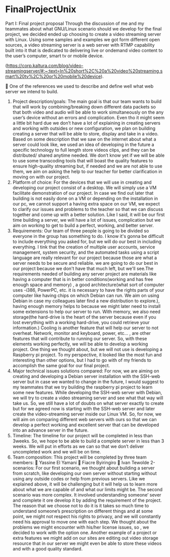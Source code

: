 # FinalProjectUnix
Part I: Final project proposal
Through the discussion of me and my teammates about what GNU/Linux scenario should we
develop for the final project, we decided ended up choosing to create a video streaming server with
Linux. Using some samples and examples we got form different open sources, a video streaming
server is a web server with RTMP capability built into it that is dedicated to delivering live or ondemand video content to the user’s computer, smart tv or mobile device.

(https://corp.kaltura.com/blog/video-streamingserver/#:~:text=In%20short%2C%20a%20video%20streaming,smart%20tv%2C%20or%20mobile%20device). 

 One of the references we used to describe and define well what web server we intend
to build.
1. Project description/goals: The main goal is that our team wants to build that will work by
combining/breaking down different data packets so that both video and audio will be able to work
simultaneously on the any user’s device without an errors and complication. Even tho it might seem
a little bit hard due we don’t have a lot of explaining in creating servers and working with outsides or
new configuration, we plan on building creating a server that will be able to store, display and take in
a video. Based on some description that we saw on the internet about what a server could look like,
we used an idea of developing in the future a specific technology to full length store videos clips,
and they can be distributed/ shared anytime needed. We don’t know yet if we will be able to use
some transcoding tools that will boast the quality features to ensure high-quality streaming but, if
needed and we are not able to use them, we aim on asking the help to our teacher for better
clarification in moving on with our project.
2. Platform of choice:
For the devices that we will use in creating and developing our project consist of a desktop. We will
simply use a VM facilitate demonstration of our project. In case we find out later that building is not
easily done on a VM or depending on the installation in our pc, we cannot support a having extra
space on our VM, we expect to clarify our issues and problems to the teacher so that we can discuss
together and come up with a better solution. Like I said, it will be our first time building a server, we
will have a lot of issues, complication but we aim on working to get to build a perfect, working,
and better server.
3. Requirements:
Our team of three people is going to be divided so everyone in the group has something to do. I know it's gonna be difficult to include everything you asked for, but we will do our best in including everything. I tink that the creation of multiple user accounts, service management, system security, and the automated tasks using a script language are really relevant for our project because those are what a server needs to be secure and reliable. we are going to do our best in our project because we don't have that much left, but we'll see.The requirements needed of building any server project are materials like having a computer that is in better conditions(working and has free enough space and memory) , a good architecture(what sort of computer uses -i386, PowerPC, etc. it is necessary to have the rights parts of your computer like having chips on which Debian can run. We aim on using Debian in case my colleagues later find a new distribution to explore.), having enough memory helps to because we might later need to install some extensions to help our server to run. With memory, we also need storage(the hard-drive is the heart of the server because even if you
lost everything with a working hard-drive, you could retrieve your information.) Cooling is another
feature that will help our server to not overheat. Network, monitor and keyboard, power, etc… , are
other features that will contribute to running our server. So, with these elements working perfectly, we
will be able to develop a working project. One thing we thought about, but we will not use is
developing a Raspberry pi project. To my perspective, it looked like the most fun and interesting than
other options, but I had to go with of my friends to accomplish the same goal for our final project.
4. Major technical issues solutions compared:
For now, we are aiming on creating and developing a Debian server installation with the SSH-web
server but in case we wanted to change in the future, I would suggest to my teammates that we try
building the raspberry pi project to learn some new features. While developing the SSH-web server
with Debian, we will try to create a video streaming server and see what that way will take us. So, we
still have a lot of doubts on what server exactly to create but for we agreed now is starting with the
SSH-web server and later create the video-streaming server inside our Linux VM. So, for now, we
will aim on comparing different web servers with ours so that we can develop a perfect working and
excellent server that can be developed into an advance server in the future.
5. Timeline:
The timeline for our project will be completed in less than 3weeks. So, we hope to be able to build a
complete server in less than 3 weeks. We will put in efforts as we can so that we don’t deliver
uncompleted work and we will be on time.
6. Team composition:
This project will be completed by three team members:
 Yassine El Yamani
 Fiacre Byiringiro
 Ivan Tewolde
2-scenarios:
For our first scenario, we thought about building a server from scratch, like developing our own
server without starting without using any outside codes or help from previous servers. Like we
explained above, it will be challenging but it will help us to learn more about what we are capable of
and what our limits might be. The second scenario was more complex. It involved understanding
someone’ sever and complete it ore develop it by adding the requirement of the project. The reason
that we choose not to do it is it takes so much time to understand someone’s prescription on different
things and at some point, we might not respect his rights to privacy, and we will constantly need his
approval to move one with each step. We thought about the problems we might encounter with his/her
license issues, so , we decided to work with the option one. Another example of a project or extra
features we might add on our sites are editing out video storage resource that in our server we might
even be able to store these videos and with a good quality standard. 
